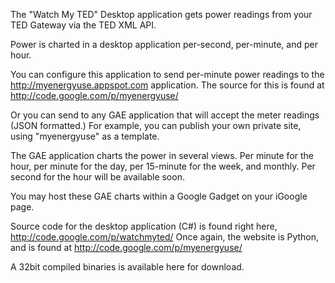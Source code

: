 The "Watch My TED" Desktop application gets power readings from your TED Gateway via the TED XML API.

Power is charted in a desktop application per-second, per-minute, and per hour.

You can configure this application to send per-minute power readings to the http://myenergyuse.appspot.com application. The source for this is found at http://code.google.com/p/myenergyuse/

Or you can send to any GAE application that will accept the meter readings (JSON formatted.) For example, you can publish your own private site, using "myenergyuse" as a template.

The GAE application charts the power in several views. Per minute for the hour, per minute for the day, per 15-minute for the week, and monthly. Per second for the hour will be available soon.

You may host these GAE charts within a Google Gadget on your iGoogle page.

Source code for the desktop application (C#) is found right here, http://code.google.com/p/watchmyted/ 
Once again, the website is Python, and is found at http://code.google.com/p/myenergyuse/

A 32bit compiled binaries is available here for download.
